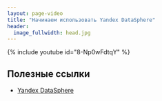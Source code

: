 ```yaml
---
layout: page-video
title: "Начинаем использовать Yandex DataSphere"
header:
  image_fullwidth: head.jpg
---
```


{% include youtube id="8-Np0wFdtqY" %}

## Полезные ссылки

* [Yandex DataSphere](https://datasphere.yandex.ru)